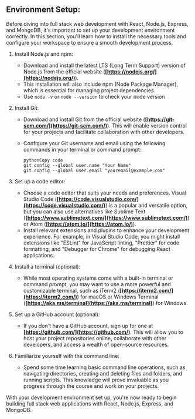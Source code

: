 ## Environment Setup:

Before diving into full stack web development with React, Node.js, Express, and MongoDB, it's important to set up your development environment correctly. In this section, you'll learn how to install the necessary tools and configure your workspace to ensure a smooth development process.

1. Install Node.js and npm:
   - Download and install the latest LTS (Long Term Support) version of Node.js from the official website (**[https://nodejs.org/](https://nodejs.org/)**).
   - This installation will also include npm (Node Package Manager), which is essential for managing project dependencies.
   - Use `node -v` or `node --version` to check your node version
2. Install Git:

   - Download and install Git from the official website (**[https://git-scm.com/](https://git-scm.com/)**). This will enable version control for your projects and facilitate collaboration with other developers.
   - Configure your Git username and email using the following commands in your terminal or command prompt:

     ```
     pythonCopy code
     git config --global user.name "Your Name"
     git config --global user.email "youremail@example.com"

     ```

3. Set up a code editor:
   - Choose a code editor that suits your needs and preferences. Visual Studio Code (**[https://code.visualstudio.com/](https://code.visualstudio.com/)**) is a popular and versatile option, but you can also use alternatives like Sublime Text (**[https://www.sublimetext.com/](https://www.sublimetext.com/)**) or Atom (**[https://atom.io/](https://atom.io/)**).
   - Install relevant extensions and plugins to enhance your development experience. For example, in Visual Studio Code, you might install extensions like "ESLint" for JavaScript linting, "Prettier" for code formatting, and "Debugger for Chrome" for debugging React applications.
4. Install a terminal (optional):
   - While most operating systems come with a built-in terminal or command prompt, you may want to use a more powerful and customizable terminal, such as iTerm2 (**[https://iterm2.com/](https://iterm2.com/)**) for macOS or Windows Terminal (**[https://aka.ms/terminal](https://aka.ms/terminal)**) for Windows.
5. Set up a GitHub account (optional):
   - If you don't have a GitHub account, sign up for one at **[https://github.com/](https://github.com/)**. This will allow you to host your project repositories online, collaborate with other developers, and access a wealth of open-source resources.
6. Familiarize yourself with the command line:
   - Spend some time learning basic command line operations, such as navigating directories, creating and deleting files and folders, and running scripts. This knowledge will prove invaluable as you progress through the course and work on your projects.

With your development environment set up, you're now ready to begin building full stack web applications with React, Node.js, Express, and MongoDB.
